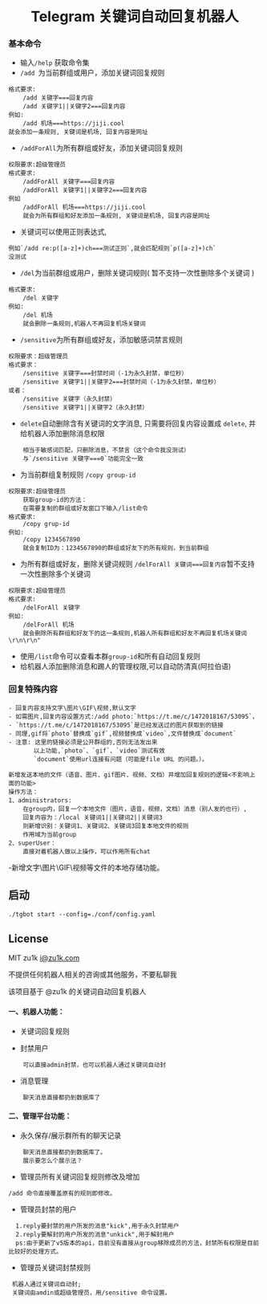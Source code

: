 <h1 align="center">
  <br>Telegram 关键词自动回复机器人<br>
</h1>

### 基本命令
- 输入`/help` 获取命令集
- `/add `为当前群组或用户，添加关键词回复规则 
```text
格式要求:
    /add 关键字===回复内容
    /add 关键字1||关键字2===回复内容
例如:
    /add 机场===https://jiji.cool
就会添加一条规则, 关键词是机场, 回复内容是网址
```
- `/addForAll`为所有群组或好友，添加关键词回复规则
```text
权限要求:超级管理员
格式要求:
    /addForAll 关键字===回复内容
    /addForAll 关键字1||关键字2===回复内容
例如
    /addForAll 机场===https://jiji.cool
    就会为所有群组和好友添加一条规则, 关键词是机场, 回复内容是网址
```
- 关键词可以使用正则表达式, 
```text
例如`/add re:p([a-z]+)ch===测试正则`,就会匹配规则`p([a-z]+)ch` 
没测试
```
- `/del`为当前群组或用户，删除关键词规则( 暂不支持一次性删除多个关键词 )
```text
格式要求:
    /del 关键字
例如:
    /del 机场
    就会删除一条规则,机器人不再回复机场关键词
```
- `/sensitive`为所有群组或好友，添加敏感词禁言规则
```text
权限要求：超级管理员
格式要求：
    /sensitive 关键字===封禁时间（-1为永久封禁，单位秒）
    /sensitive 关键字1||关键字2===封禁时间（-1为永久封禁，单位秒）
或者：
    /sensitive 关键字（永久封禁） 
    /sensitive 关键字1||关键字2（永久封禁）
```
- `delete`自动删除含有关键词的文字消息, 只需要将回复内容设置成 `delete`, 并给机器人添加删除消息权限
```text
    相当于敏感词匹配，只删除消息，不禁言（这个命令我没测试）
    与`/sensitive 关键字===0`功能完全一致
```
- 为当前群组复制规则 `/copy group-id` 
```text
权限要求:超级管理员
    获取group-id的方法：
    在需要复制的群组或好友窗口下输入/list命令
格式要求:
    /copy grup-id
例如:
    /copy 1234567890
    就会复制ID为：1234567890的群组或好友下的所有规则，到当前群组
```
- 为所有群组或好友，删除关键词规则 `/delForAll 关键词===回复内容`暂不支持一次性删除多个关键词
```text
权限要求:超级管理员
格式要求:
    /delForAll 关键字
例如:
    /delForAll 机场
    就会删除所有群组和好友下的这一条规则,机器人所有群组和好友不再回复机场关键词\r\n\r\n"
```
- 使用`/list`命令可以查看本群`group-id`和所有自动回复规则
- 给机器人添加删除消息和踢人的管理权限,可以自动防清真(阿拉伯语)

### 回复特殊内容
```text
- 回复内容支持文字\图片\GIF\视频,默认文字
- 如需图片,回复内容设置方式:/add photo:`https://t.me/c/1472018167/53095`，
- `https://t.me/c/1472018167/53095`是已经发送过的图片获取到的链接
- 同理,gif将`photo`替换成`gif`,视频替换成`video`,文件替换成`document`
- 注意: 这里的链接必须是公开群组的,否则无法发出来
       以上功能,`photo`、`gif`、`video`测试有效
       `document`使用url连接有问题（可能是file URL 的问题。）。
```
```text
新增发送本地的文件（语音、图片、gif图片、视频、文档）并增加回复规则的逻辑<不影响上面的功能>
操作方法：
1、administrators:
    在group内，回复一个本地文件（图片，语音，视频，文档）消息（别人发的也行）,
    回复内容为：/local 关键词1||关键词2||关键词3
    则新增识别：关键词1、关键词2、关键词3回复本地文件的规则
    作用域为当前group
2、superUser：
    直接对着机器人做以上操作，可以作用所有chat
```
-新增文字\图片\GIF\视频等文件的本地存储功能。

## 启动

```shell
./tgbot start --config=./conf/config.yaml
```

## License

MIT zu1k i@zu1k.com

不提供任何机器人相关的咨询或其他服务，不要私聊我

该项目基于 @zu1k 的关键词自动回复机器人



#### 一、机器人功能：
- 关键词回复规则

- 封禁用户
```text
    可以直接admin封禁，也可以机器人通过关键词自动封
```
- 消息管理
```text
    聊天消息直接都扔到数据库了
```

#### 二、管理平台功能：
- 永久保存/展示群所有的聊天记录
```text
    聊天消息直接都扔到数据库了。
    展示要怎么个展示法？
```

- 管理员所有关键词回复规则修改及增加
```text
/add 命令直接覆盖原有的规则即修改。
```
- 管理员封禁的用户
```text
  1.reply要封禁的用户所发的消息"kick",用于永久封禁用户
  2.reply要解封的用户所发的消息"unkick",用于解封用户
  ps:由于更新了v5版本的api，目前没有直接从group移除成员的方法，封禁所有权限是目前比较好的处理方式。
```
- 管理员关键词封禁规则
```text
 机器人通过关键词自动封;
 关键词由amdin或超级管理员，用/sensitive 命令设置。
```
